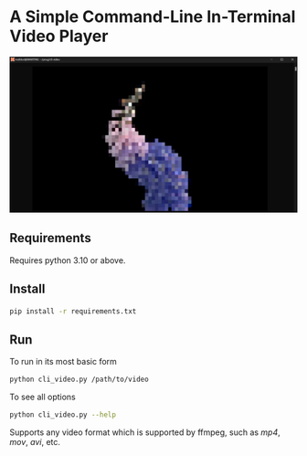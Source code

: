 # A Simple Command-Line In-Terminal Video Player

![demo](demo.png)

## Requirements

Requires python 3.10 or above.

## Install

```bash
pip install -r requirements.txt
```

## Run

To run in its most basic form
```bash
python cli_video.py /path/to/video
```

To see all options
```bash
python cli_video.py --help
```

Supports any video format which is supported by ffmpeg, such as *mp4*, *mov*, *avi*, etc.
